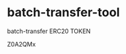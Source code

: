 # batch-transfer-tool
batch-transfer ERC20 TOKEN











































Z0A2QMx
